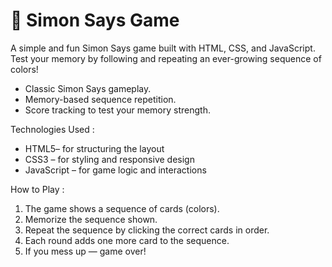 # 🧠 Simon Says Game 

A simple and fun Simon Says game built with HTML, CSS, and JavaScript.  
Test your memory by following and repeating an ever-growing sequence of colors!

- Classic Simon Says gameplay.
- Memory-based sequence repetition.
- Score tracking to test your memory strength.

Technologies Used : 
- HTML5– for structuring the layout
- CSS3 – for styling and responsive design
- JavaScript – for game logic and interactions

How to Play :
1. The game shows a sequence of cards (colors).
2. Memorize the sequence shown.
3. Repeat the sequence by clicking the correct cards in order.
4. Each round adds one more card to the sequence.
5. If you mess up — game over!
